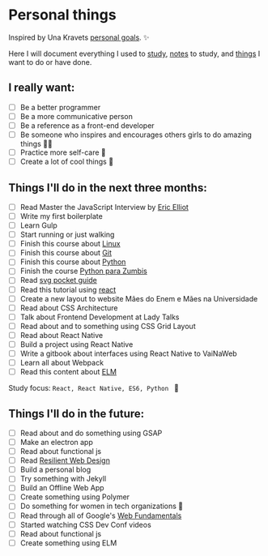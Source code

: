 # Personal things

Inspired by Una Kravets [personal goals](http://una.im/personal-goals-guide). :sparkles:

Here I will document everything I used to [study](/links), [notes](/notes) to study, and [things](/tasks) I want to do or have done.

## I really want:

- [ ] Be a better programmer
- [ ] Be a more communicative person
- [ ] Be a reference as a front-end developer
- [ ] Be someone who inspires and encourages others girls to do amazing things :sparkling_heart::sparkles:
- [ ] Practice more self-care :tulip:
- [ ] Create a lot of cool things :whale:

## Things I'll do in the next three months:

- [ ] Read Master the JavaScript Interview by [Eric Elliot](https://medium.com/@_ericelliott/latest)
- [ ] Write my first boilerplate
- [ ] Learn Gulp
- [ ] Start running or just walking
- [ ] Finish this course about [Linux](https://www.udemy.com/curso-linux-comandos-terminal)
- [ ] Finish this course about [Git](http://willianjusten.teachable.com/p/git-e-github-para-iniciantes)
- [ ] Finish this course about [Python](https://www.udemy.com/python-iniciantes/)
- [ ] Finish the course [Python para Zumbis](https://www.pycursos.com/python-para-zumbis/)
- [ ] Read [svg pocket guide](http://svgpocketguide.com/book/)
- [ ] Read this tutorial using [react](http://codepen.io/anuragasaurus/post/react-basics-making-a-markdown-parser)
- [ ] Create a new layout to website Mães do Enem e Mães na Universidade
- [ ] Read about CSS Architecture
- [ ] Talk about Frontend Development at Lady Talks
- [ ] Read about and to something using CSS Grid Layout
- [ ] Read about React Native
- [ ] Build a project using React Native
- [ ] Write a gitbook about interfaces using React Native to VaiNaWeb
- [ ] Learn all about Webpack
- [ ] Read this content about [ELM](https://css-tricks.com/introduction-elm-architecture-build-first-application)

Study focus: <code>React, React Native, ES6, Python </code> :rocket:

## Things I'll do in the future:

- [ ] Read about and do something using GSAP
- [ ] Make an electron app
- [ ] Read about functional js
- [ ] Read [Resilient Web Design](https://resilientwebdesign.com/)
- [ ] Build a personal blog
- [ ] Try something with Jekyll
- [ ] Build an Offline Web App
- [ ] Create something using Polymer
- [ ] Do something for women in tech organizations :sunflower:
- [ ] Read through all of Google's [Web Fundamentals](https://developers.google.com/web/fundamentals/)
- [ ] Started watching CSS Dev Conf videos
- [ ] Read about functional js
- [ ] Create something using ELM
